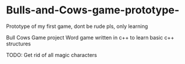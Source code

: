 # Bulls-and-Cows-game-prototype-
Prototype of my first game, dont be rude pls, only learning

Bull Cows Game project
Word game written in c++ to learn basic c++ structures

TODO: Get rid of all magic characters

